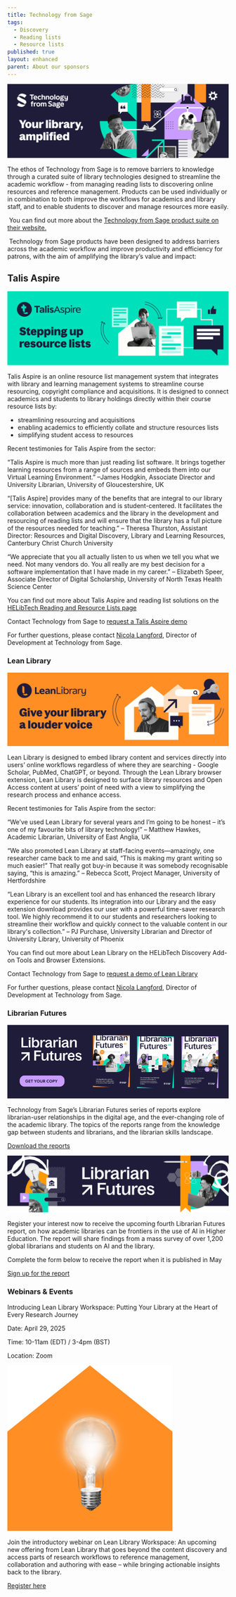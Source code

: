 ```yaml
---
title: Technology from Sage
tags:
  - Discovery
  - Reading lists
  - Resource lists
published: true
layout: enhanced
parent: About our sponsors
---
```

![](/assets/images/tfs-banner.png)

The ethos of Technology from Sage is to remove barriers to knowledge through a curated suite of library technologies designed to streamline the academic workflow - from managing reading lists to discovering online resources and reference management. Products can be used individually or in combination to both improve the workflows for academics and library staff, and to enable students to discover and manage resources more easily.

 You can find out more about the [Technology from Sage product suite on their website.](https://www.technologyfromsage.com/)

 Technology from Sage products have been designed to address barriers across the academic workflow and improve productivity and efficiency for patrons, with the aim of amplifying the library’s value and impact:

## Talis Aspire

![](/assets/images/ta-banner.png)

Talis Aspire is an online resource list management system that integrates with library and learning management systems to streamline course resourcing, copyright compliance and acquisitions. It is designed to connect academics and students to library holdings directly within their course resource lists by:

* streamlining resourcing and acquisitions 
* enabling academics to efficiently collate and structure resources lists
* simplifying student access to resources

Recent testimonies for Talis Aspire from the sector:

“Talis Aspire is much more than just reading list software. It brings together
learning resources from a range of sources and embeds them into our Virtual Learning Environment.” –James Hodgkin, Associate Director and University Librarian, University of Gloucestershire, UK

“\[Talis Aspire] provides many of the benefits that are integral to our library service:  innovation, collaboration and is student-centered. It facilitates the collaboration between academics and the library in the development and resourcing of reading lists and will ensure that the library has a full picture of the resources needed for teaching.” – Theresa Thurston, Assistant Director: Resources and Digital Discovery, Library and Learning Resources, Canterbury Christ Church University

“We appreciate that you all actually listen to us when we tell you what we need. Not many vendors do. You all really are my best decision for a software implementation that I have made in my career.” – Elizabeth Speer, Associate Director of Digital Scholarship, University of North Texas Health
Science Center

You can find out more about Talis Aspire and reading list solutions on the [HELibTech Reading and Resource Lists page](https://www.helibtech.com/learning-and-teaching/reading-and-resource-lists)

Contact Technology from Sage to [request a Talis Aspire demo
](http://www.technologyfromsage.com/request-a-demo/)

For further questions, please contact [Nicola Langford](mailto:mailtoNicola.Langford@technologyfromsage.com), Director of Development at
Technology from Sage.  

### Lean Library

![](/assets/images/ll-banner.png)

Lean Library is designed to embed library content and services directly into users’ online workflows regardless of where they are searching - Google Scholar, PubMed, ChatGPT, or beyond. Through the Lean Library browser extension, Lean Library is designed to surface library resources and Open Access content at users’ point of need with a view to simplifying the research process and enhance access. 

Recent testimonies for Talis Aspire from the sector:

“We’ve used Lean Library for several years and I’m going to be honest – it’s one of my favourite bits of library technology!” – Matthew Hawkes, Academic Librarian, University of East Anglia, UK

“We also promoted Lean Library at staff-facing events—amazingly, one researcher came back to me and said, “This is making my grant writing so much easier!” That really got buy-in because it was somebody recognisable saying, “this is amazing.” – Rebecca Scott, Project Manager, University of Hertfordshire

“Lean Library is an excellent tool and has enhanced the research library experience for our students. Its integration into our Library and the easy extension download provides our user with a powerful time-saver research tool. We highly recommend it to our students and researchers looking to streamline their workflow and quickly connect to the valuable content in our library's collection.” – PJ Purchase, University Librarian and Director of University Library, University of Phoenix

You can find out more about Lean Library on the HELibTech Discovery Add-on Tools and Browser Extensions.[](https://www.helibtech.com/discovery/)

Contact Technology from Sage to [request a demo of Lean Library](http://www.technologyfromsage.com/request-a-demo/)

For further questions, please contact [Nicola Langford](mailto:mailtoNicola.Langford@technologyfromsage.com), Director of Development at
Technology from Sage.  

### Librarian Futures

![](/assets/images/librarian-futures-reports-banner-1000-x-333-px-.png)

Technology from Sage’s Librarian Futures series of reports explore librarian-user
relationships in the digital age, and the ever-changing role of the academic library. The topics of the reports range from the knowledge gap between students and librarians, and the librarian skills landscape.

[Download the reports](https://www.technologyfromsage.com/whitepapers/)

![](/assets/images/newletter-header-2024-05-23-4x.png)

Register your interest now to receive the upcoming fourth Librarian Futures report, on how academic libraries can be frontiers in the use of AI in Higher Education. The report will share findings from a mass survey of over 1,200 global librarians and students on AI and the library.

Complete the form below to receive the report when it is published in May

[Sign up for the report](https://forms.office.com/r/YnuScFWfVe)

[](https://forms.office.com/r/YnuScFWfVe)

### Webinars & Events

Introducing Lean Library Workspace: Putting Your Library at the Heart of Every Research Journey

Date: April 29, 2025

Time: 10-11am (EDT) / 3-4pm (BST)

Location: Zoom

![](/assets/images/lean-library-lightbulb.png)

Join the introductory webinar on Lean Library Workspace: An upcoming new offering from Lean Library that goes beyond the content discovery and access parts of research workflows to reference management, collaboration and authoring with ease – while bringing actionable insights back to the library.

[Register here](https://us06web.zoom.us/webinar/register/8017413665004/WN_dUChLwoWQVOxIv0d0Rc-mA#/)
